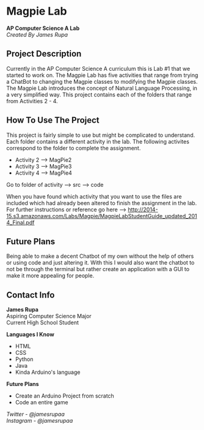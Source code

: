 # Magpie Lab
**AP Computer Science A Lab**\
*Created By James Rupa*

## Project Description

Currently in the AP Computer Science A curriculum this is Lab #1 that we started to work on. The Magpie Lab has five activities that range from trying a ChatBot to changing the Magpie classes to modifying the Magpie classes. The Magpie Lab introduces the concept of Natural Language Processing, in a very simplified way. This project contains each of the folders that range from Activities 2 - 4. 

## How To Use The Project

This project is fairly simple to use but might be complicated to understand. Each folder contains a different activity in the lab. The following activites correspond to the folder to complete the assignment.
* Activity 2 --> MagPie2
* Activity 3 --> MagPie3
* Activity 4 --> MagPie4

Go to folder of activity --> src --> code

When you have found which activity that you want to use the files are included which had already been altered to finish the assignment in the lab. For further instructions or reference go here --> http://2014-15.s3.amazonaws.com/Labs/Magpie/MagpieLabStudentGuide_updated_2014_Final.pdf

## Future Plans

Being able to make a decent Chatbot of my own without the help of others or using code and just altering it. With this I would also want the chatbot to not be through the terminal but rather create an application with a GUI to make it more appealing for people.

## Contact Info

**James Rupa**\
Aspiring Computer Science Major\
Current High School Student

**Languages I Know**
* HTML
* CSS
* Python
* Java
* Kinda Arduino's language

**Future Plans**
* Create an Arduino Project from scratch
* Code an entire game

*Twitter - @jamesrupaa*\
*Instagram - @jamesrupaa*
